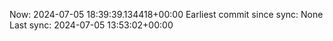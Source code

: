 Now: 2024-07-05 18:39:39.134418+00:00 Earliest commit since sync: None Last sync: 2024-07-05 13:53:02+00:00
